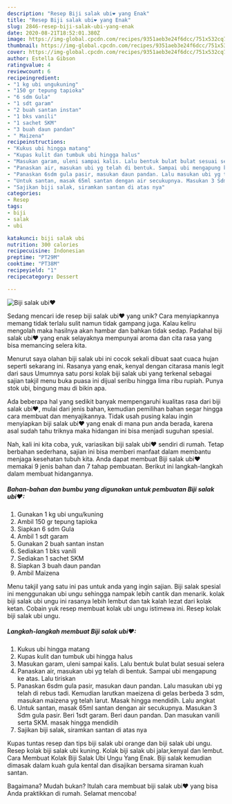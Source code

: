 ```yaml
---
description: "Resep Biji salak ubi❤ yang Enak"
title: "Resep Biji salak ubi❤ yang Enak"
slug: 2846-resep-biji-salak-ubi-yang-enak
date: 2020-08-21T18:52:01.380Z
image: https://img-global.cpcdn.com/recipes/9351aeb3e24f6dcc/751x532cq70/biji-salak-ubi❤-foto-resep-utama.jpg
thumbnail: https://img-global.cpcdn.com/recipes/9351aeb3e24f6dcc/751x532cq70/biji-salak-ubi❤-foto-resep-utama.jpg
cover: https://img-global.cpcdn.com/recipes/9351aeb3e24f6dcc/751x532cq70/biji-salak-ubi❤-foto-resep-utama.jpg
author: Estella Gibson
ratingvalue: 4
reviewcount: 6
recipeingredient:
- "1 kg ubi ungukuning"
- "150 gr tepung tapioka"
- "6 sdm Gula"
- "1 sdt garam"
- "2 buah santan instan"
- "1 bks vanili"
- "1 sachet SKM"
- "3 buah daun pandan"
- " Maizena"
recipeinstructions:
- "Kukus ubi hingga matang"
- "Kupas kulit dan tumbuk ubi hingga halus"
- "Masukan garam, uleni sampai kalis. Lalu bentuk bulat bulat sesuai selera"
- "Panaskan air, masukan ubi yg telah di bentuk. Sampai ubi mengapung ke atas. Lalu tiriskan"
- "Panaskan 6sdm gula pasir, masukan daun pandan. Lalu masukan ubi yg telah di rebus tadi. Kemudian larutkan maeizena di gelas berbeda 3 sdm, masukan maizena yg telah larut. Masak hingga mendidih. Lalu angkat"
- "Untuk santan, masak 65ml santan dengan air secukupnya. Masukan 3 Sdm gula pasir. Beri 1sdt garam. Beri daun pandan. Dan masukan vanili serta SKM. masak hingga mendidih"
- "Sajikan biji salak, siramkan santan di atas nya"
categories:
- Resep
tags:
- biji
- salak
- ubi

katakunci: biji salak ubi 
nutrition: 300 calories
recipecuisine: Indonesian
preptime: "PT29M"
cooktime: "PT38M"
recipeyield: "1"
recipecategory: Dessert

---
```



![Biji salak ubi❤](https://img-global.cpcdn.com/recipes/9351aeb3e24f6dcc/751x532cq70/biji-salak-ubi❤-foto-resep-utama.jpg)

Sedang mencari ide resep biji salak ubi❤ yang unik? Cara menyiapkannya memang tidak terlalu sulit namun tidak gampang juga. Kalau keliru mengolah maka hasilnya akan hambar dan bahkan tidak sedap. Padahal biji salak ubi❤ yang enak selayaknya mempunyai aroma dan cita rasa yang bisa memancing selera kita.

Menurut saya olahan biji salak ubi ini cocok sekali dibuat saat cuaca hujan seperti sekarang ini. Rasanya yang enak, kenyal dengan citarasa manis legit dari saus Umumnya satu porsi kolak biji salak ubi yang terkenal sebagai sajian takjil menu buka puasa ini dijual seribu hingga lima ribu rupiah. Punya stok ubi, bingung mau di bikin apa.

Ada beberapa hal yang sedikit banyak mempengaruhi kualitas rasa dari biji salak ubi❤, mulai dari jenis bahan, kemudian pemilihan bahan segar hingga cara membuat dan menyajikannya. Tidak usah pusing kalau ingin menyiapkan biji salak ubi❤ yang enak di mana pun anda berada, karena asal sudah tahu triknya maka hidangan ini bisa menjadi suguhan spesial.


Nah, kali ini kita coba, yuk, variasikan biji salak ubi❤ sendiri di rumah. Tetap berbahan sederhana, sajian ini bisa memberi manfaat dalam membantu menjaga kesehatan tubuh kita. Anda dapat membuat Biji salak ubi❤ memakai 9 jenis bahan dan 7 tahap pembuatan. Berikut ini langkah-langkah dalam membuat hidangannya.

<!--inarticleads1-->

##### Bahan-bahan dan bumbu yang digunakan untuk pembuatan Biji salak ubi❤:

1. Gunakan 1 kg ubi ungu/kuning
1. Ambil 150 gr tepung tapioka
1. Siapkan 6 sdm Gula
1. Ambil 1 sdt garam
1. Gunakan 2 buah santan instan
1. Sediakan 1 bks vanili
1. Sediakan 1 sachet SKM
1. Siapkan 3 buah daun pandan
1. Ambil  Maizena


Menu takjil yang satu ini pas untuk anda yang ingin sajian. Biji salak spesial ini menggunakan ubi ungu sehingga nampak lebih cantik dan menarik. kolak biji salak ubi ungu ini rasanya lebih lembut dan tak kalah lezat dari kolak ketan. Cobain yuk resep membuat kolak ubi ungu istimewa ini. Resep kolak biji salak ubi ungu. 

<!--inarticleads2-->

##### Langkah-langkah membuat Biji salak ubi❤:

1. Kukus ubi hingga matang
1. Kupas kulit dan tumbuk ubi hingga halus
1. Masukan garam, uleni sampai kalis. Lalu bentuk bulat bulat sesuai selera
1. Panaskan air, masukan ubi yg telah di bentuk. Sampai ubi mengapung ke atas. Lalu tiriskan
1. Panaskan 6sdm gula pasir, masukan daun pandan. Lalu masukan ubi yg telah di rebus tadi. Kemudian larutkan maeizena di gelas berbeda 3 sdm, masukan maizena yg telah larut. Masak hingga mendidih. Lalu angkat
1. Untuk santan, masak 65ml santan dengan air secukupnya. Masukan 3 Sdm gula pasir. Beri 1sdt garam. Beri daun pandan. Dan masukan vanili serta SKM. masak hingga mendidih
1. Sajikan biji salak, siramkan santan di atas nya


Kupas tuntas resep dan tips biji salak ubi orange dan biji salak ubi ungu. Resep kolak biji salak ubi kuning. Kolak biji salak ubi jalar,kenyal dan lembut. Cara Membuat Kolak Biji Salak Ubi Ungu Yang Enak. Biji salak kemudian dimasak dalam kuah gula kental dan disajikan bersama siraman kuah santan. 

Bagaimana? Mudah bukan? Itulah cara membuat biji salak ubi❤ yang bisa Anda praktikkan di rumah. Selamat mencoba!
